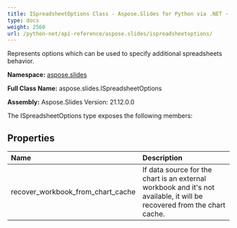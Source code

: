 ```yaml
---
title: ISpreadsheetOptions Class - Aspose.Slides for Python via .NET - API Reference
type: docs
weight: 2560
url: /python-net/api-reference/aspose.slides/ispreadsheetoptions/
---
```


Represents options which can be used to specify additional spreadsheets behavior.

**Namespace:** [aspose.slides](/python-net/api-reference/aspose.slides/)

**Full Class Name:** aspose.slides.ISpreadsheetOptions

**Assembly:**  Aspose.Slides Version: 21.12.0.0

The ISpreadsheetOptions type exposes the following members:
## **Properties**
|**Name**|**Description**|
| :- | :- |
|recover_workbook_from_chart_cache|If data source for the chart is an external workbook and it's not available, it will be recovered from the chart cache.|
